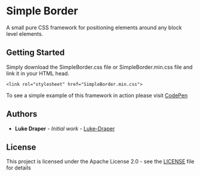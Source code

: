 
# Simple Border

A small pure CSS framework for positioning elements around any block level elements.

## Getting Started

Simply download the SimpleBorder.css file or SimpleBorder.min.css file and link it in your HTML head.

```
<link rel="stylesheet" href="SimpleBorder.min.css">
```

To see a simple example of this framework in action please visit [CodePen](https://codepen.io/luke-draper/pen/drwoYE)

## Authors

* **Luke Draper** - *Initial work* - [Luke-Draper](https://github.com/Luke-Draper)

## License

This project is licensed under the Apache License 2.0 - see the [LICENSE](LICENSE) file for details

